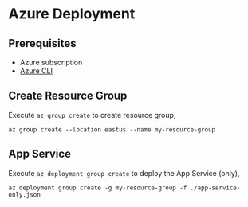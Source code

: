 # Azure Deployment
## Prerequisites
- Azure subscription
- [Azure CLI](https://docs.microsoft.com/en-us/cli/azure/install-azure-cli)

## Create Resource Group
Execute `az group create` to create resource group,
```
az group create --location eastus --name my-resource-group
```

## App Service 
Execute `az deployment group create` to deploy the App Service (only),
```
az deployment group create -g my-resource-group -f ./app-service-only.json
```
